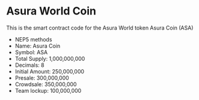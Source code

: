 # Asura World Coin
This is the smart contract code for the Asura World token Asura Coin (ASA)
- NEP5 methods
- Name: Asura Coin
- Symbol: ASA
- Total Supply: 1,000,000,000
- Decimals: 8
- Initial Amount: 250,000,000
- Presale: 300,000,000
- Crowdsale: 350,000,000
- Team lockup: 100,000,000
